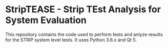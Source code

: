 # StripTEASE - Strip TEst Analysis for System Evaluation

This repository contains the code used to perform tests and anlyze results for the STRIP system level tests. It uses Python 3.6.x and Qt 5.
